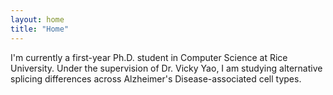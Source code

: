 ```yaml
---
layout: home
title: "Home"
---
```


I'm currently a first-year Ph.D. student in Computer Science at Rice University. Under the supervision of Dr. Vicky Yao, I am studying alternative splicing differences across Alzheimer's Disease-associated cell types.

